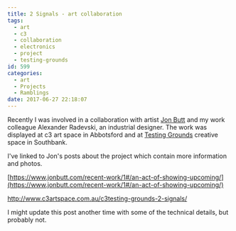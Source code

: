 ```yaml
---
title: 2 Signals - art collaboration
tags:
  - art
  - c3
  - collaboration
  - electronics
  - project
  - testing-grounds
id: 599
categories:
  - art
  - Projects
  - Ramblings
date: 2017-06-27 22:18:07
---
```


Recently I was involved in a collaboration with artist [Jon Butt](https://www.jonbutt.com/) and my work colleague Alexander Radevski, an industrial designer. The work was displayed at c3 art space in Abbotsford and at [Testing Grounds](http://www.testing-grounds.com.au) creative space in Southbank.<!--more-->

I've linked to Jon's posts about the project which contain more information and photos.

[https://www.jonbutt.com/recent-work/1#/an-act-of-showing-upcoming/](https://www.jonbutt.com/recent-work/1#/an-act-of-showing-upcoming/)

http://www.c3artspace.com.au/c3testing-grounds-2-signals/

I might update this post another time with some of the technical details, but probably not.

&nbsp;